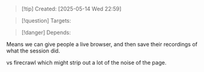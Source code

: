 
>[!tip] Created: [2025-05-14 Wed 22:59]

>[!question] Targets: 

>[!danger] Depends: 

Means we can give people a live browser, and then save their recordings of what the session did.

vs firecrawl which might strip out a lot of the noise of the page.